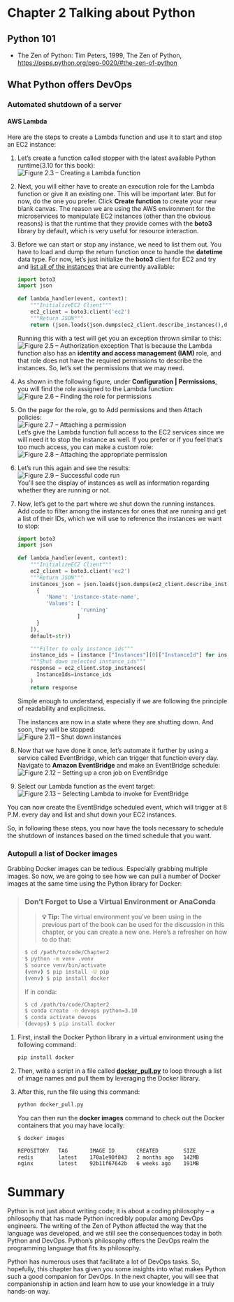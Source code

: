 # Chapter 2 Talking about Python
## Python 101
* The Zen of Python: Tim Peters, 1999, The Zen of Python, https://peps.python.org/pep-0020/#the-zen-of-python
## What Python offers DevOps
### Automated shutdown of a server
#### AWS Lambda
Here are the steps to create a Lambda function and use it to start and stop an EC2 instance:
1. Let’s create a function called stopper with the latest available Python runtime(3.10 for this book):    
   ![Figure 2.3 – Creating a Lambda function](images/B21320_02_3.jpg)
2.  Next, you will either have to create an execution role for the Lambda function or give it an existing one. This will be important later. But for now, do the one you prefer. Click **Create function** to create your new blank canvas.
    The reason we are using the AWS environment for the microservices to manipulate EC2 instances (other than the obvious reasons) is that the runtime that they provide comes with the **boto3** library by default, which is very useful for resource interaction.

3. Before we can start or stop any instance, we need to list them out. You have to load and dump the return function once to handle the **datetime** data type. For now, let’s just initialize the **boto3** client for EC2 and try and [list all of the instances](./ec2-start-stp.py) that are currently available:
   ```python
   import boto3
   import json
      
   def lambda_handler(event, context):
       """InitializeEC2 Client"""
       ec2_client = boto3.client('ec2')
       """Return JSON"""
       return (json.loads(json.dumps(ec2_client.describe_instances(),default=str))) 
   ```
   Running this with a test will get you an exception thrown similar to this:   
   ![Figure 2.5 – Authorization exception](images/B21320_02_5.jpg)
   That is because the Lambda function also has an **identity and access management (IAM)** role, and that role does not have the required permissions to describe the instances. So, let’s set the permissions that we may need.

4. As shown in the following figure, under **Configuration | Permissions**, you will find the role assigned to the Lambda function:    
   ![Figure 2.6 – Finding the role for permissions](images/B21320_02_6.jpg)   

5. On the page for the role, go to Add permissions and then Attach policies:   
   ![Figure 2.7 – Attaching a permission](images/B21320_02_7.jpg)    
   Let’s give the Lambda function full access to the EC2 services since we will need it to stop the instance as well. If you prefer or if you feel that’s too much access, you can make a custom role:    
   ![Figure 2.8 – Attaching the appropriate permission](images/B21320_02_8.jpg)    

6. Let’s run this again and see the results:    
   ![Figure 2.9 – Successful code run](images/B21320_02_9.jpg)    
   You’ll see the display of instances as well as information regarding whether they are running or not.

7. Now, let’s get to the part where we shut down the running instances. Add code to filter among the instances for ones that are running and get a list of their IDs, which we will use to reference the instances we want to stop:   
   ```python
   import boto3
   import json
      
   def lambda_handler(event, context):
       """InitializeEC2 Client"""
       ec2_client = boto3.client('ec2')
       """Return JSON"""
       instances_json = json.loads(json.dumps(ec2_client.describe_instances (Filters = [
         {
            'Name': 'instance-state-name',
            'Values': [
                       'running'
                      ]
         }
       ]),
       default=str))

       """Filter to only instance_ids"""
       instance_ids = [instance ["Instances"][0]["InstanceId"] for instance in instances_json["Reservations"]]
       """Shut down selected instance_ids"""
       response = ec2_client.stop_instances(
         InstanceIds=instance_ids
       )
       return response
   ```
   Simple enough to understand, especially if we are following the principle of readability and explicitness.

   The instances are now in a state where they are shutting down. And soon, they will be stopped:     
   ![Figure 2.11 – Shut down instances](images/B21320_02_11.jpg)   

8. Now that we have done it once, let’s automate it further by using a service called EventBridge, which can trigger that function every day. Navigate to **Amazon EventBridge** and make an EventBridge schedule:   
   ![Figure 2.12 – Setting up a cron job on EventBridge](images/B21320_02_12.jpg)
9. Select our Lambda function as the event target:    
   ![Figure 2.13 – Selecting Lambda to invoke for EventBridge](images/B21320_02_13.jpg)
   
You can now create the EventBridge scheduled event, which will trigger at 8 P.M. every day and list and shut down your EC2 instances.

So, in following these steps, you now have the tools necessary to schedule the shutdown of instances based on the timed schedule that you want.  

### Autopull a list of Docker images
Grabbing Docker images can be tedious. Especially grabbing multiple images. So now, we are going to see how we can pull a number of Docker images at the same time using the Python library for Docker:

> ### Don’t Forget to Use a Virtual Environment  or AnaConda 
>>  **💡 Tip:** The virtual environment you’ve been using in the previous part
>  of the book can be used for the discussion in this chapter, or you can
>  create a new one. Here’s a refresher on how to do that:
>  ```bash
>  $ cd /path/to/code/Chapter2
>  $ python -m venv .venv
>  $ source venv/bin/activate
>  (venv) $ pip install -U pip
>  (venv) $ pip install docker 
>  ```
>  If in conda:
>  ```bash
>  $ cd /path/to/code/Chapter2
>  $ conda create -n devops python=3.10
>  $ conda activate devops
>  (devops) $ pip install docker 
>  ```

1. First, install the Docker Python library in a virtual environment using the following command:
   ```bash
   pip install docker
   ```
2. Then, write a script in a file called [**docker_pull.py**](./docker_pull.py) to loop through a list of image names and pull them by leveraging the Docker library.

3. After this, run the file using this command:
   ```bash
   python docker_pull.py
   ```
   You can then run the **docker images** command to check out the Docker containers that you may have locally:
   ```bash
   $ docker images
   
   REPOSITORY   TAG       IMAGE ID       CREATED        SIZE
   redis        latest    170a1e90f843   2 months ago   142MB
   nginx        latest    92b11f67642b   6 weeks ago    191MB
   ```
# Summary
Python is not just about writing code; it is about a coding philosophy – a philosophy that has made Python incredibly popular among DevOps engineers. The writing of the Zen of Python affected the way that the language was developed, and we still see the consequences today in both Python and DevOps. Python’s philosophy offers the DevOps realm the programming language that fits its philosophy.

Python has numerous uses that facilitate a lot of DevOps tasks. So, hopefully, this chapter has given you some insights into what makes Python such a good companion for DevOps. In the next chapter, you will see that companionship in action and learn how to use your knowledge in a truly hands-on way.